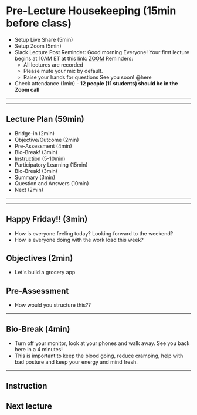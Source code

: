 # Pre-Lecture Housekeeping (15min before class)
* Setup Live Share (5min)
* Setup Zoom (5min)
* Slack Lecture Post Reminder:
Good morning Everyone!
Your first lecture begins at 10AM ET at this link: [ZOOM](LINK)
Reminders:
    * All lectures are recorded
    * Please mute your mic by default.
    * Raise your hands for questions
See you soon!
@here
* Check attendance (1min) - **12 people (11 students) should be in the Zoom call**

---
---

## Lecture Plan (59min)
* Bridge-in (2min)
* Objective/Outcome (2min)
* Pre-Assessment (4min)
* Bio-Break! (3min)
* Instruction (5-10min)
* Participatory Learning (15min)
* Bio-Break! (3min)
* Summary (3min)
* Question and Answers (10min)
* Next (2min)
---
---
## Happy Friday!! (3min)
* How is everyone feeling today? Looking forward to the weekend?
* How is everyone doing with the work load this week?

## Objectives (2min)
* Let's build a grocery app

## Pre-Assessment
* How would you structure this??
  <!-- const games = [
    { winner: "Alice", loser: "Jeff" },
    { winner: "Jeff", loser: "Dave" },
    { winner: "Alice", loser: "Bob" },
    { winner: "Dave", loser: "Bob" }
  ] -->

---
## Bio-Break (4min)
  * Turn off your monitor, look at your phones and walk away. See you back here in a 4 minutes!
  * This is important to keep the blood going, reduce cramping, help with bad posture and keep your energy and mind fresh.
---
## Instruction






## Next lecture